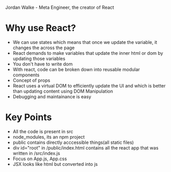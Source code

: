 Jordan Walke - Meta Engineer, the creator of React

# Why use React?
- We can use states which means that once we update the variable, 
  it changes the across the page
- React demands to make variables that update the inner html or dom 
  by updating those variables
- You don't have to write dom 
- With react, code can be broken down into reusable modular components
- Concept of props
- React uses a virtual DOM to efficiently update the UI and which is better than updating content using DOM Manipulation
- Debugging and maintainance is easy

# Key Points
- All the code is present in src
- node_modules, its an npm project
- public contains directly acccessible things(all static files)
- div id="root" in /public/index.html contains all the react app that was written in /src/index.js
- Focus on App.js, App.css
- JSX looks like html but converted into js

